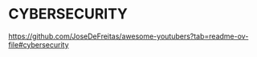 # CYBERSECURITY

https://github.com/JoseDeFreitas/awesome-youtubers?tab=readme-ov-file#cybersecurity

